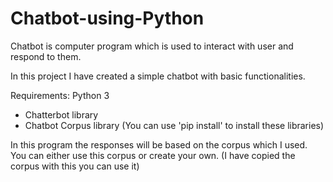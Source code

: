 # Chatbot-using-Python
Chatbot is computer program which is used to interact with user and respond to them.

In this project I have created a simple chatbot with basic functionalities.


Requirements: 
Python 3
  - Chatterbot library
  - Chatbot Corpus library
(You can use 'pip install' to install these libraries)

In this program the responses will be based on the corpus which I used. You can either use this corpus or create your own.
(I have copied the corpus with this you can use it)
  

